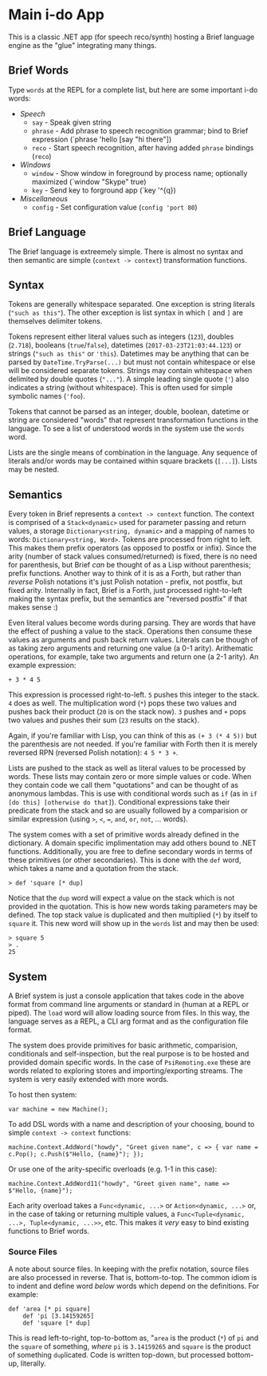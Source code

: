 # Main i-do App

This is a classic .NET app (for speech reco/synth) hosting a Brief language engine as the "glue" integrating many things.

## Brief Words

Type `words` at the REPL for a complete list, but here are some important i-do words:

* *Speech*
    * `say` - Speak given string
    * `phrase` - Add phrase to speech recognition grammar; bind to Brief expression (`phrase 'hello [say "hi there"])
    * `reco` - Start speech recognition, after having added `phrase` bindings (`reco`)
* *Windows*
    * `window` - Show window in foreground by process name; optionally maximized (`window "Skype" true)
    * `key` - Send key to forground app (`key '^{q})
* *Miscellaneous*
    * `config` - Set configuration value (`config 'port 80`)

## Brief Language

The Brief language is extreemely simple. There is almost no syntax and then semantic are simple (`context -> context`) transformation functions.

## Syntax

Tokens are generally whitespace separated. One exception is string literals (`"such as this"`). The other exception is list syntax in which `[` and `]` are themselves delimiter tokens.

Tokens represent either literal values such as integers (`123`), doubles (`2.718`), booleans (`true`/`false`), datetimes (`2017-03-23T21:03:44.123`) or strings (`"such as this"` or `'this`). Datetimes may be anything that can be parsed by `DateTime.TryParse(...)` but must not contain whitespace or else will be considered separate tokens. Strings may contain whitespace when delimited by double quotes (`"..."`). A simple leading single quote (`'`) also indicates a string (without whitespace). This is often used for simple symbolic names (`'foo`).

Tokens that cannot be parsed as an integer, double, boolean, datetime or string are considered "words" that represent transformation functions in the language. To see a list of understood words in the system use the `words` word.

Lists are the single means of combination in the language. Any sequence of literals and/or words may be contained within square brackets (`[...]`). Lists may be nested.

## Semantics

Every token in Brief represents a `context -> context` function. The context is comprised of a `Stack<dynamic>` used for parameter passing and return values, a storage `Dictionary<string, dynamic>` and a mapping of names to words: `Dictionary<string, Word>`. Tokens are processed from right to left. This makes them prefix operators (as opposed to postfix or infix). Since the arity (number of stack values consumed/returned) is fixed, there is no need for parenthesis, but Brief _can_ be thought of as a Lisp without parenthesis; prefix functions. Another way to think of it is as a Forth, but rather than _reverse_ Polish notations it's just Polish notation - prefix, not postfix, but fixed arity. Internally in fact, Brief is a Forth, just processed right-to-left making the syntax prefix, but the semantics are "reversed postfix" if that makes sense :)

Even literal values become words during parsing. They are words that have the effect of pushing a value to the stack. Operations then consume these values as arguments and push back return values. Literals can be though of as taking zero arguments and returning one value (a 0-1 arity). Arithematic operations, for example, take two arguments and return one (a 2-1 arity). An example expression:

    + 3 * 4 5

This expression is processed right-to-left. `5` pushes this integer to the stack. `4` does as well. The multiplication word (`*`) pops these two values and pushes back their product (`20` is on the stack now). `3` pushes and `+` pops two values and pushes their sum (`23` results on the stack).

Again, if you're familiar with Lisp, you can think of this as `(+ 3 (* 4 5))` but the parenthesis are not needed. If you're familiar with Forth then it is merely reversed RPN (reversed Polish notation): `4 5 * 3 +`.

Lists are pushed to the stack as well as literal values to be processed by words. These lists may contain zero or more simple values or code. When they contain code we call them "quotations" and can be thought of as anonymous lambdas. This is use with conditional words such as `if` (as in `if [do this] [otherwise do that]`). Conditional expressions take their predicate from the stack and so are usually followed by a comparision or similar expression (using `>`, `<`, `=`, `and`, `or`, `not`, ... words).

The system comes with a set of primitive words already defined in the dictionary. A domain specific implimentation may add others bound to .NET functions. Additionally, you are free to define secondary words in terms of these primitives (or other secondaries). This is done with the `def` word, which takes a name and a quotation from the stack.

    > def 'square [* dup]

Notice that the `dup` word will expect a value on the stack which is not provided in the quotation. This is how new words taking parameters may be defined. The top stack value is duplicated and then multiplied (`*`) by itself to `square` it. This new word will show up in the `words` list and may then be used:

    > square 5
    > .
    25

## System

A Brief system is just a console application that takes code in the above format from command line arguments or standard in (human at a REPL or piped). The `load` word will allow loading source from files. In this way, the language serves as a REPL, a CLI arg format and as the configuration file format.

The system does provide primitives for basic arithmetic, comparision, conditionals and self-inspection, but the real purpose is to be hosted and provided domain specific words. In the case of `PsiRemoting.exe` these are words related to exploring stores and importing/exporting streams. The system is very easily extended with more words.

To host then system:

    var machine = new Machine();

To add DSL words with a name and description of your choosing, bound to simple `context -> context` functions:

    machine.Context.AddWord("howdy", "Greet given name", c => { var name = c.Pop(); c.Push($"Hello, {name}"); });

Or use one of the arity-specific overloads (e.g. 1-1 in this case):

    machine.Context.AddWord11("howdy", "Greet given name", name => $"Hello, {name}");

Each arity overload takes a `Func<dynamic, ...>` or `Action<dynamic, ...>` or, in the case of taking or returning multiple values, a `Func<Tuple<dynamic, ...>, Tuple<dynamic, ...>>`, etc. This makes it *very* easy to bind existing functions to Brief words.

### Source Files

A note about source files. In keeping with the prefix notation, source files are also processed in reverse. That is, bottom-to-top. The common idiom is to indent and define word _below_ words which depend on the definitions. For example:

    def 'area [* pi square]
        def 'pi [3.14159265]
        def 'square [* dup]

This is read left-to-right, top-to-bottom as, "`area` is the product (`*`) of `pi` and the `square` of something, _where_ `pi` is `3.14159265` and `square` is the product of something `dup`licated. Code is written top-down, but processed bottom-up, literally.
